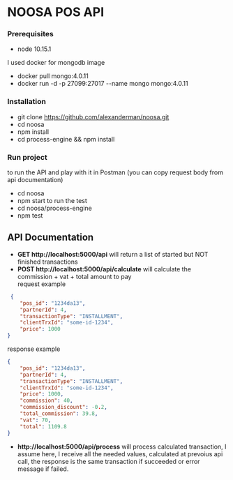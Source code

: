# NOOSA POS API

### Prerequisites
 - node 10.15.1   

I used docker for mongodb image
 - docker pull mongo:4.0.11
 - docker run -d -p 27099:27017 --name mongo mongo:4.0.11

### Installation
 - git clone https://github.com/alexanderman/noosa.git
 - cd noosa
 - npm install 
 - cd process-engine && npm install 

### Run project
to run the API and play with it in Postman (you can copy request body from api documentation)
 - cd noosa
 - npm start
to run the test
 - cd noosa/process-engine
 - npm test
 
## API Documentation
 - **GET http://localhost:5000/api** will return a list of started but NOT finished transactions
 - **POST http://localhost:5000/api/calculate** will calculate the commission + vat + total amount to pay  
 request example
```json
 {
	"pos_id": "1234da13",
	"partnerId": 4,  
	"transactionType": "INSTALLMENT",
	"clientTrxId": "some-id-1234",
	"price": 1000
}
```
 response example
```json
{
    "pos_id": "1234da13",
    "partnerId": 4,
    "transactionType": "INSTALLMENT",
    "clientTrxId": "some-id-1234",
    "price": 1000,
    "commission": 40,
    "commission_discount": -0.2,
    "total_commission": 39.8,
    "vat": 70,
    "total": 1109.8
}
```
 - **http://localhost:5000/api/process** will process calculated transaction, I assume here, I receive all the needed values, calculated at prevoius api call, the response is the same transaction if succeeded or error message if failed.




